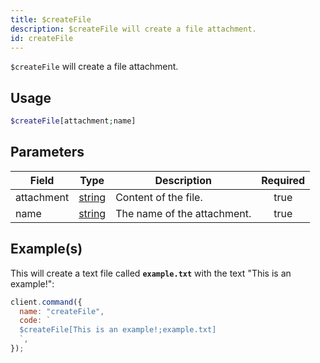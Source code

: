 ```yaml
---
title: $createFile
description: $createFile will create a file attachment.
id: createFile
---
```


`$createFile` will create a file attachment.

## Usage

```php
$createFile[attachment;name]
```

## Parameters

| Field      | Type                                                                                              | Description                 | Required |
| ---------- | ------------------------------------------------------------------------------------------------- | --------------------------- | :------: |
| attachment | [string](https://developer.mozilla.org/en-US/docs/Web/JavaScript/Reference/Global_Objects/String) | Content of the file.        |   true   |
| name       | [string](https://developer.mozilla.org/en-US/docs/Web/JavaScript/Reference/Global_Objects/String) | The name of the attachment. |   true   |

## Example(s)

This will create a text file called **`example.txt`** with the text "This is an example!":

```javascript
client.command({
  name: "createFile",
  code: `
  $createFile[This is an example!;example.txt]
  `,
});
```
